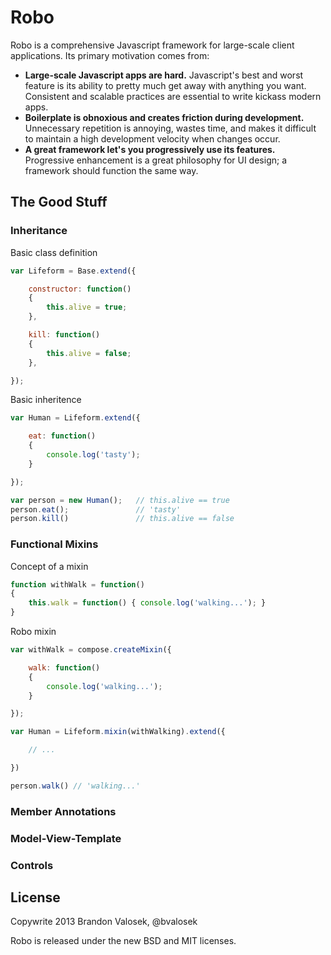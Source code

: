 # Robo

Robo is a comprehensive Javascript framework for large-scale client applications. Its primary motivation comes from:

* **Large-scale Javascript apps are hard.** Javascript's best and worst feature
  is its ability to pretty much get away with anything you want. Consistent and
  scalable practices are essential to write kickass modern apps.
* **Boilerplate is obnoxious and creates friction during development.**
  Unnecessary repetition is annoying, wastes time, and makes it difficult to
  maintain a high development velocity when changes occur.
* **A great framework let's you progressively use its features.** Progressive
  enhancement is a great philosophy for UI design; a framework should function
  the same way.

## The Good Stuff

### Inheritance

Basic class definition

```javascript
var Lifeform = Base.extend({

    constructor: function()
    {
        this.alive = true;
    },

    kill: function()
    {
        this.alive = false;
    },

});
```

Basic inheritence

```javascript
var Human = Lifeform.extend({

    eat: function()
    {
        console.log('tasty');
    }

});
```

```javascript
var person = new Human();   // this.alive == true
person.eat();               // 'tasty'
person.kill()               // this.alive == false
```

### Functional Mixins

Concept of a mixin

```javascript
function withWalk = function() 
{
    this.walk = function() { console.log('walking...'); }
}
```

Robo mixin
```javascript
var withWalk = compose.createMixin({

    walk: function()
    {
        console.log('walking...');
    }

});

var Human = Lifeform.mixin(withWalking).extend({

    // ...

})
```

```javascript
person.walk() // 'walking...'
```

### Member Annotations

### Model-View-Template

### Controls


## License
Copywrite 2013 Brandon Valosek, @bvalosek

Robo is released under the new BSD and MIT licenses.

